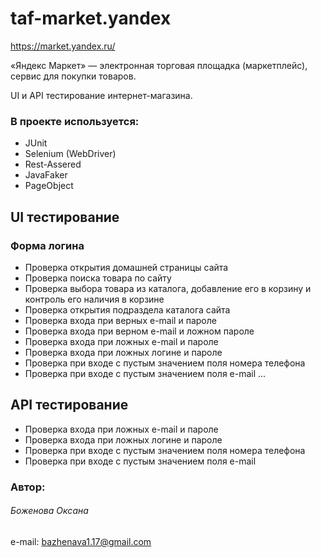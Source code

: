 # taf-market.yandex
https://market.yandex.ru/

«Яндекс Маркет» — электронная торговая площадка (маркетплейс), сервис для покупки товаров.


UI и API тестирование интернет-магазина.

### В проекте используется:
* JUnit 
* Selenium (WebDriver)
* Rest-Assered
* JavaFaker
* PageObject

## UI тестирование
### Форма логина
* Проверка открытия домашней страницы сайта
* Проверка поиска товара по сайту
* Проверка выбора товара из каталога, добавление его в корзину и контроль его наличия в корзине
* Проверка открытия подраздела каталога сайта
* Проверка входа при верных e-mail и пароле
* Проверка входа при верном e-mail  и ложном пароле
* Проверка входа при ложных e-mail и пароле
* Проверка входа при ложных логине и пароле
* Проверка при входе с пустым значением поля номера телефона
* Проверка при входе с пустым значением поля e-mail
  ...

## API тестирование
* Проверка входа при ложных e-mail и пароле
* Проверка входа при ложных логине и пароле
* Проверка при входе с пустым значением поля номера телефона
* Проверка при входе с пустым значением поля e-mail

### Автор:
###### Боженова Оксана
e-mail: bazhenava1.17@gmail.com
